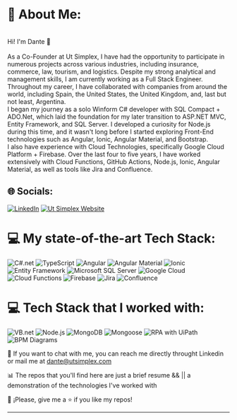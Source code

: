 # 💫 About Me:
<br>
Hi! I'm Dante 👋
⁣⁣<br> <br> 
As a Co-Founder at Ut Simplex, I have had the opportunity to participate in numerous projects across various industries, including insurance, commerce, law, tourism, and logistics. Despite my strong analytical and management skills, I am currently working as a Full Stack Engineer. Throughout my career, I have collaborated with companies from around the world, including Spain, the United States, the United Kingdom, and, last but not least, Argentina.
<br>
I began my journey as a solo Winform C# developer with SQL Compact + ADO.Net, which laid the foundation for my later transition to ASP.NET MVC, Entity Framework, and SQL Server. I developed a curiosity for Node.js during this time, and it wasn't long before I started exploring Front-End technologies such as Angular, Ionic, Angular Material, and Bootstrap.
<br>
I also have experience with Cloud Technologies, specifically Google Cloud Platform + Firebase. Over the last four to five years, I have worked extensively with Cloud Functions, GitHub Actions, Node.js, Ionic, Angular Material, as well as tools like Jira and Confluence.

## 🌐 Socials:
[![LinkedIn](https://img.shields.io/badge/LinkedIn-%230077B5.svg?logo=linkedin&logoColor=white)](https://linkedin.com/in/https://www.linkedin.com/in/dante-arrighi/) 
[![Ut Simplex Website](https://img.shields.io/badge/Ut%20Simplex%20Website-%230072C6.svg?style=for-the-badge&logoColor=white)](https://utsimplex.com/)

# 💻 My state-of-the-art Tech Stack:
![C#.net](https://img.shields.io/badge/C%23-%230072C6.svg?style=for-the-badge&logo=c-sharp&logoColor=white)
![TypeScript](https://img.shields.io/badge/TypeScript-%23007ACC.svg?style=for-the-badge&logo=typescript&logoColor=white)
![Angular](https://img.shields.io/badge/Angular-%23DD0031.svg?style=for-the-badge&logo=angular&logoColor=white)
![Angular Material](https://img.shields.io/badge/Angular%20Material-%233f51b5.svg?style=for-the-badge&logo=angular&logoColor=white)
![Ionic](https://img.shields.io/badge/Ionic-%233388FF.svg?style=for-the-badge&logo=ionic&logoColor=white)
![Entity Framework](https://img.shields.io/badge/Entity%20Framework-%230072C6.svg?style=for-the-badge&logo=entity-framework&logoColor=white)
![Microsoft SQL Server](https://img.shields.io/badge/Microsoft%20SQL%20Server-CC2927?style=for-the-badge&logo=microsoft%20sql%20server&logoColor=white)
![Google Cloud](https://img.shields.io/badge/Google%20Cloud-%234285F4.svg?style=for-the-badge&logo=google-cloud&logoColor=white)
![Cloud Functions](https://img.shields.io/badge/Cloud%20Functions-%230000FF.svg?style=for-the-badge&logo=google-cloud&logoColor=white)
![Firebase](https://img.shields.io/badge/Firebase-%23FFCA28.svg?style=for-the-badge&logo=firebase&logoColor=black)
![Jira](https://img.shields.io/badge/Jira-%230000FF.svg?style=for-the-badge&logo=jira&logoColor=white)
![Confluence](https://img.shields.io/badge/Confluence-%23172BF4.svg?style=for-the-badge&logo=confluence&logoColor=white)

# 💻 Tech Stack that I worked with:
![VB.net](https://img.shields.io/badge/VB.net-%230072C6.svg?style=for-the-badge&logo=visual-studio&logoColor=white)
![Node.js](https://img.shields.io/badge/Node.js-%23339933.svg?style=for-the-badge&logo=node.js&logoColor=white)
![MongoDB](https://img.shields.io/badge/MongoDB-%2347A248.svg?style=for-the-badge&logo=mongodb&logoColor=white)
![Mongoose](https://img.shields.io/badge/Mongoose-%23880000.svg?style=for-the-badge&logo=mongoose&logoColor=white)
![RPA with UiPath](https://img.shields.io/badge/UiPath-%230078D4.svg?style=for-the-badge&logo=uipath&logoColor=white)
![BPM Diagrams](https://img.shields.io/badge/BPM%20Diagrams-%230000FF.svg?style=for-the-badge&logo=visual-studio&logoColor=white)

📧 If you want to chat with me, you can reach me directly throught Linkedin or mail me at dante@utsimplex.com

📊 The repos that you'll find here are just a brief resume && || a demonstration of the technologies I've worked with 

👏 ¡Please, give me a ⭐️ if you like my repos!

----------------------------------------------------------------------------------------------------------------------------------------------------------------------

